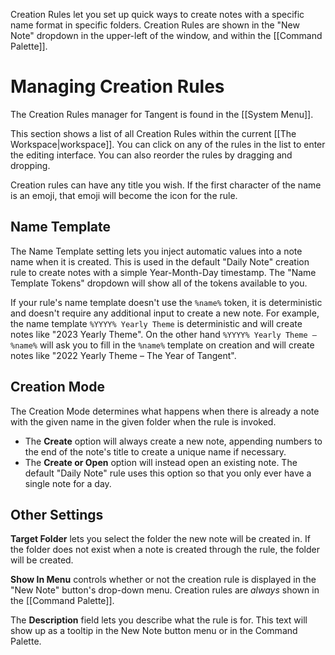 Creation Rules let you set up quick ways to create notes with a specific name format in specific folders. Creation Rules are shown in the "New Note" dropdown in the upper-left of the window, and within the [[Command Palette]].

# Managing Creation Rules
The Creation Rules manager for Tangent is found in the [[System Menu]].

This section shows a list of all Creation Rules within the current [[The Workspace|workspace]]. You can click on any of the rules in the list to enter the editing interface. You can also reorder the rules by dragging and dropping.

Creation rules can have any title you wish. If the first character of the name is an emoji, that emoji will become the icon for the rule.

## Name Template
The Name Template setting lets you inject automatic values into a note name when it is created. This is used in the default "Daily Note" creation rule to create notes with a simple Year-Month-Day timestamp. The "Name Template Tokens" dropdown will show all of the tokens available to you.

If your rule's name template doesn't use the `%name%` token, it is deterministic and doesn't require any additional input to create a new note. For example, the name template `%YYYY% Yearly Theme` is deterministic and will create notes like "2023 Yearly Theme". On the other hand `%YYYY% Yearly Theme – %name%` will ask you to fill in the `%name%` template on creation and will create notes like "2022 Yearly Theme – The Year of Tangent".

## Creation Mode
The Creation Mode determines what happens when there is already a note with the given name in the given folder when the rule is invoked. 
* The __Create__ option will always create a new note, appending numbers to the end of the note's title to create a unique name if necessary.
* The __Create or Open__ option will instead open an existing note. The default "Daily Note" rule uses this option so that you only ever have a single note for a day.

## Other Settings
__Target Folder__ lets you select the folder the new note will be created in. If the folder does not exist when a note is created through the rule, the folder will be created.

__Show In Menu__ controls whether or not the creation rule is displayed in the "New Note" button's drop-down menu. Creation rules are _always_ shown in the [[Command Palette]].

The __Description__ field lets you describe what the rule is for. This text will show up as a tooltip in the New Note button menu or in the Command Palette.